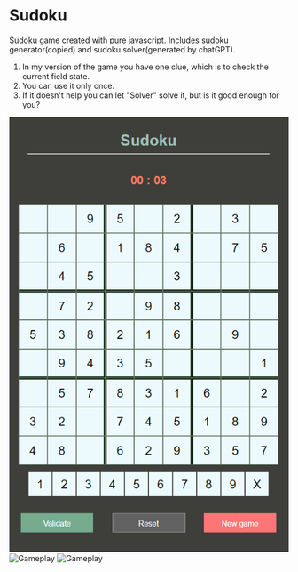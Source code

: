 # Sudoku
Sudoku game created with pure javascript. Includes sudoku generator(copied) and sudoku solver(generated by chatGPT).

1. In my version of the game you have one clue, which is to check the current field state.
2. You can use it only once.
3. If it doesn't help you can let "Solver" solve it, but is it good enough for you?


![Gameplay](/images/board.png)
![Gameplay](/images/validation_green.png.png)
![Gameplay](/images/validation_red.png.png)